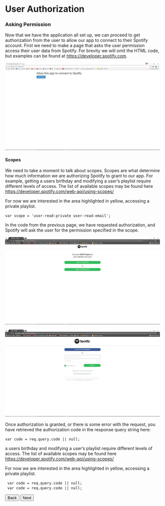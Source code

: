 # User Authorization
### Asking Permission

Now that we have the application all set up, we can proceed to get authorization from the user to allow our app to connect to their
Spotify account. First we need to make a page that asks the user permission access their user data from Spotify. For brevity we will 
omit the HTML code, but examples can be found at https://developer.spotify.com.

![GrantAccess](/images/grantAccess.jpg)

#### Scopes

We need to take a moment to talk about scopes. Scopes are what determine how much information we are authorizing Spotify to grant to our app. For example, getting a users birthday and modifying a user’s playlist require different levels of access. The list of available scopes may be found here https://developer.spotify.com/web-api/using-scopes/

For now we are interested in the area highlighted in yellow, accessing a private playlist.

    var scope = 'user-read-private user-read-email';


In the code from the previous page, we have requested authorization, and Spotify will ask the user for the permission specified in the scope.


![access](/images/access.jpg)

![login](/images/logIn.jpg)

Once authorization is granted, or there is some error with the request, you have retrieved the authorization code in the response query string here:

    var code = req.query.code || null;


a users birthday and modifying a user’s playlist require different levels of access. The list of available scopes may be found here https://developer.spotify.com/web-api/using-scopes/

For now we are interested in the area highlighted in yellow, accessing a private playlist.



     var code = req.query.code || null;
     var code = req.query.code || null;

<button onclick="location.href = 'https://licktopia.github.io/page3';" id="myButton" class="float-left submit-button" >Back</button>
<button onclick="location.href = 'https://licktopia.github.io/page5';" id="myButton" class="float-right submit-button" >Next</button>
